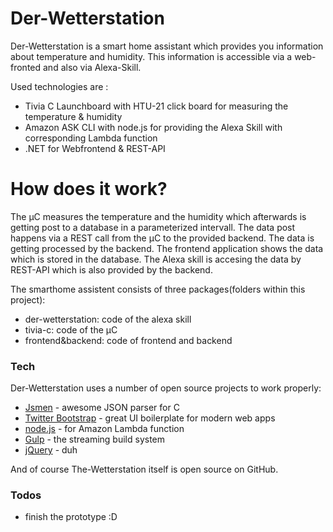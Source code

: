 # Der-Wetterstation

Der-Wetterstation is a smart home assistant which provides you information about temperature and humidity. This information is accessible via a web-fronted and also via Alexa-Skill.

Used technologies are :
  - Tivia C Launchboard with HTU-21 click board for measuring the temperature & humidity
  - Amazon ASK CLI with node.js for providing the Alexa Skill with corresponding Lambda function
  - .NET for Webfrontend & REST-API


# How does it work?
The µC measures the temperature and the humidity which afterwards is getting post to a database in a parameterized intervall. The data post happens via a REST call from the µC to the provided backend. The data is getting processed by the backend. The frontend application shows the data which is stored in the database. The Alexa skill is accesing the data by REST-API which is also provided by the backend.

The smarthome assistent consists of three packages(folders within this project):
- der-wetterstation: code of the alexa skill 
- tivia-c: code of the µC
- frontend&backend: code of frontend and backend


### Tech
Der-Wetterstation uses a number of open source projects to work properly:

* [Jsmen] - awesome JSON parser for C
* [Twitter Bootstrap] - great UI boilerplate for modern web apps
* [node.js] - for Amazon Lambda function
* [Gulp] - the streaming build system
* [jQuery] - duh

And of course The-Wetterstation itself is open source on GitHub.

### Todos

 - finish the prototype :D

   [Jsmen]: <https://github.com/zserge/jsmn>
   [node.js]: <http://nodejs.org>
   [Twitter Bootstrap]: <http://twitter.github.com/bootstrap/>
   [jQuery]: <http://jquery.com>
   [AngularJS]: <http://angularjs.org>
   [Gulp]: <http://gulpjs.com>

